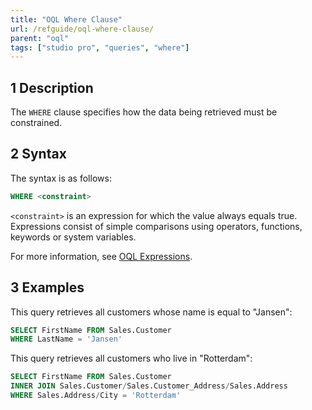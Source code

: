 ```yaml
---
title: "OQL Where Clause"
url: /refguide/oql-where-clause/
parent: "oql"
tags: ["studio pro", "queries", "where"]
---
```


## 1 Description

The `WHERE` clause specifies how the data being retrieved must be constrained.

## 2 Syntax

The syntax is as follows:

```sql
WHERE <constraint>
```

`<constraint>` is an expression for which the value always equals true. Expressions consist of simple comparisons using operators, functions, keywords or system variables.

For more information, see [OQL Expressions](/refguide/oql-expressions/).

## 3 Examples

This query retrieves all customers whose name is equal to "Jansen":

```sql
SELECT FirstName FROM Sales.Customer
WHERE LastName = 'Jansen'
```

This query retrieves all customers who live in "Rotterdam":

```sql
SELECT FirstName FROM Sales.Customer
INNER JOIN Sales.Customer/Sales.Customer_Address/Sales.Address
WHERE Sales.Address/City = 'Rotterdam'
```
